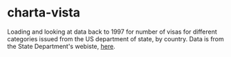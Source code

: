 # charta-vista

Loading and looking at data back to 1997 for number of visas for different categories issued from the US department of state, by country. Data is from the State Department's webiste, [here](https://travel.state.gov/content/travel/en/legal/visa-law0/visa-statistics/nonimmigrant-visa-statistics.html).
